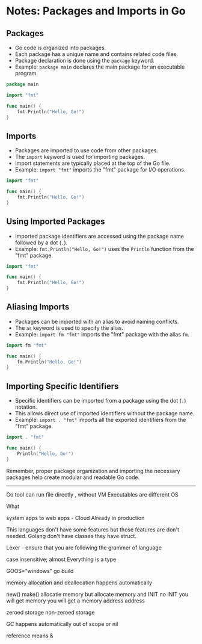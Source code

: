 # Notes: Packages and Imports in Go

## Packages

- Go code is organized into packages.
- Each package has a unique name and contains related code files.
- Package declaration is done using the `package` keyword.
- Example: `package main` declares the main package for an executable program.
```go
package main

import "fmt"

func main() {
    fmt.Println("Hello, Go!")
}
```

## Imports

- Packages are imported to use code from other packages.
- The `import` keyword is used for importing packages.
- Import statements are typically placed at the top of the Go file.
- Example: `import "fmt"` imports the "fmt" package for I/O operations.
```go
import "fmt"

func main() {
    fmt.Println("Hello, Go!")
}

```

## Using Imported Packages

- Imported package identifiers are accessed using the package name followed by a dot (`.`).
- Example: `fmt.Println("Hello, Go!")` uses the `Println` function from the "fmt" package.
```go
import "fmt"

func main() {
    fmt.Println("Hello, Go!")
}

```

## Aliasing Imports

- Packages can be imported with an alias to avoid naming conflicts.
- The `as` keyword is used to specify the alias.
- Example: `import fm "fmt"` imports the "fmt" package with the alias `fm`.
```go
import fm "fmt"

func main() {
    fm.Println("Hello, Go!")
}

```
## Importing Specific Identifiers

- Specific identifiers can be imported from a package using the dot (`.`) notation.
- This allows direct use of imported identifiers without the package name.
- Example: `import . "fmt"` imports all the exported identifiers from the "fmt" package.
```go
import . "fmt"

func main() {
    Println("Hello, Go!")
}

```

Remember, proper package organization and importing the necessary packages help create modular and readable Go code.






---
Go tool can run file directly , without VM
Executables are different OS

What

system apps to web apps - Cloud
Already in production

This languages don't have some features but those features are don't needed.
Golang don't have classes they have struct.

Lexer - ensure that you are following the grammer of language



case insensitive; almost
Everything is a type

GOOS="windows" go build

memory allocation and deallocation happens automatically

new()                    make()
allocatie memory but   allocate memory and INIT
no INIT
you will get memory    you will get a memory 
address                    address

zeroed storage               non-zeroed storage


GC happens automatically
out of scope or nil

reference means &
